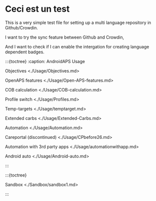 # Ceci est un test

This is a very simple test file for setting up a multi language repository in Github/Crowdin.

I want to try the sync feature between Github and Crowdin,

And I want to check if I can enable the intergation for creating language dependent badges.

:::{toctree}
:caption: AndroidAPS Usage

Objectives <./Usage/Objectives.md>

OpenAPS features <./Usage/Open-APS-features.md>

COB calculation <./Usage/COB-calculation.md>

Profile switch <./Usage/Profiles.md>

Temp-targets <./Usage/temptarget.md>

Extended carbs <./Usage/Extended-Carbs.md>

Automation <./Usage/Automation.md>

Careportal (discontinued) <./Usage/CPbefore26.md>

Automation with 3rd party apps <./Usage/automationwithapp.md>

Android auto <./Usage/Android-auto.md>

:::

:::{toctree}

Sandbox <./Sandbox/sandbox1.md>

:::
